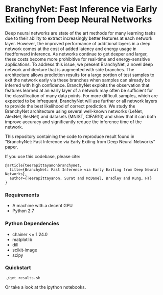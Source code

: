 # BranchyNet: Fast Inference via Early Exiting from Deep Neural Networks

Deep neural networks are state of the art methods for many learning tasks due to their ability to extract increasingly better features at each network layer. However, the improved performance of additional layers in a deep network comes at the cost of added latency and energy usage in feedforward inference. As networks continue to get deeper and larger, these costs become more prohibitive for real-time and energy-sensitive applications. To address this issue, we present BranchyNet, a novel deep network architecture that is augmented with side branches. The architecture allows prediction results for a large portion of test samples to exit the network early via these branches when samples can already be inferred with high confidence. BranchyNet exploits the observation that features learned at an early layer of a network may often be sufficient for the classification of many data points. For more difficult samples, which are expected to be infrequent, BranchyNet will use further or all network layers to provide the best likelihood of correct prediction. We study the BranchyNet architecture using several well-known networks (LeNet, AlexNet, ResNet) and datasets (MNIST, CIFAR10) and show that it can both improve accuracy and significantly reduce the inference time of the network.

This repository containing the code to reproduce result found in "BranchyNet: Fast Inference via Early Exiting from Deep Neural Networks" paper.

If you use this codebase, please cite:

    @article{teerapittayanonbranchynet,
      title={BranchyNet: Fast Inference via Early Exiting from Deep Neural Networks},
      author={Teerapittayanon, Surat and McDanel, Bradley and Kung, HT}
    }
    
### Requirements
* A machine with a decent GPU
* Python 2.7

### Python Dependencies
* chainer <= 1.24.0 
* matplotlib
* dill
* scikit-image
* scipy

### Quickstart
```
./get_results.sh
```
Or take a look at the ipython notebooks.
